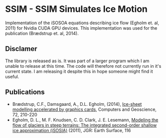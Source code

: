 # SSIM - SSIM Simulates Ice Motion

Implementation of the iSOSOA equations describing ice flow (Egholm et. al, 2011) for Nvidia CUDA GPU devices. This implementation was used for the publication (Brædstrup et. al, 2014).

Disclamer
------------
The library is released as is. It was part of a larger program which I am unable to release at this time. The code will therefore not currently run in it's current state. I am releasing it despite this in hope someone might find it useful.

Publications
------------
- Brædstrup, C.F., Damsgaard, A., D.L. Egholm, (2014), [Ice-sheet modelling accelerated by graphics cards](http://www.sciencedirect.com/science/article/pii/S009830041400185X), Computers and Geoscience, 72, 210-220
- Egholm, D. L., M. F. Knudsen, C. D. Clark, J. E. Lesemann, [Modeling the flow of glaciers in steep terrains: The integrated second-order shallow ice approximation (iSOSIA)](http://onlinelibrary.wiley.com/doi/10.1029/2010JF001900/abstract) (2011), JGR: Earth Surface, 116
